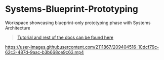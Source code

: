 # Systems-Blueprint-Prototyping

Workspace showcasing blueprint-only prototyping phase with Systems Architecture

> [Tutorial and rest of the docs can be found here](https://psichix.github.io/Unreal-Systems-Architecture/systems/book/learning_materials/tutorial/index.html)

https://user-images.githubusercontent.com/2111867/209404516-10dcf79c-62c3-487d-9aac-b3b668ce9c63.mp4
